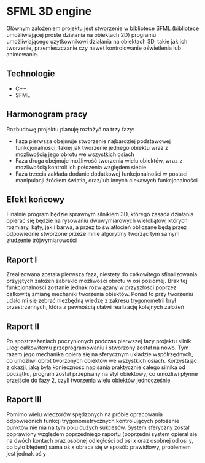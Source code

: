 # SFML 3D engine
Głównym założeniem projektu jest stworzenie w bibliotece SFML (bibliotece umożliwiającej proste działania na obiektach 2D) programu umożliwiającego użytkownikowi działania na obiektach 3D, takie jak ich tworzenie, przemieszczanie czy nawet kontrolowanie oświetlenia lub animowanie.
## Technologie
- C++
- SFML
## Harmonogram pracy
Rozbudowę projektu planuję rozłożyć na trzy fazy:
- Faza pierwsza obejmuje stworzenie najbardziej podstawowej funkcjonalności, takiej jak tworzenie jednego obiektu wraz z możliwością jego obrotu we wszystkich osiach
- Faza druga obejmuje możliwość tworzenia wielu obiektów, wraz z możliwością kontroli ich położenia względem siebie
- Faza trzecia zakłada dodanie dodatkowej funkcjonalności w postaci manipulacji źródłem światła, oraz/lub innych ciekawych funkcjonalności
## Efekt końcowy
Finalnie program będzie sprawnym silnikiem 3D, którego zasada działania opierać się będzie na rysowaniu dwuwymiarowych wielokątów, których rozmiary, kąty, jak i barwa, a przez to światłocień obliczane będą przez odpowiednie stworzone przeze mnie algorytmy tworząc tym samym złudzenie trójwymiarowości 
## Raport I
Zrealizowana została pierwsza faza, niestety do całkowitego sfinalizowania przyjętych założeń zabrakło możliwości obrotu w osi poziomej. Brak tej funkcjonalności zostanie jednak rozwiązany w przyszłości poprzez całkowitą zmianę mechaniki tworzenia obiektów. Ponad to przy tworzeniu udało mi się zebrać niezbędną wiedzę z zakresu trygonometrii brył przestrzennych, która z pewnością ułatwi realizację kolejnych założeń
## Raport II
Po spostrzeżeniach poczynionych podczas pierwszej fazy projektu silnik uległ całkowitemu przeprogramowaniu i stworzony został na nowo. Tym razem jego mechanika opiera się na sferycznym układzie współrzędnych, co umożliwi obrót tworzonych obiektów we wszystkich osiach. Korzystając z okazji, jaką była konieczność napisania praktycznie całego silnika od początku, program został przepisany na styl obiektowy, co umożliwi płynne przejście do fazy 2, czyli tworzenia wielu obiektów jednocześnie
## Raport III
Pomimo wielu wieczorów spędzonych na próbie opracowania odpowiednich funkcji trygonometrycznych kontrolujących położenie punktów nie ma na tym polu dużych sukcesów. System sferyczny został poprawiony względem poprzedniego raportu (poprzedni system opierał się na dwóch kontach oraz osobnej odległości od osi x oraz osobnej od osi y, co było błędem) sama oś x obraca się w sposób prawidłowy, problemem jest jednak oś y
